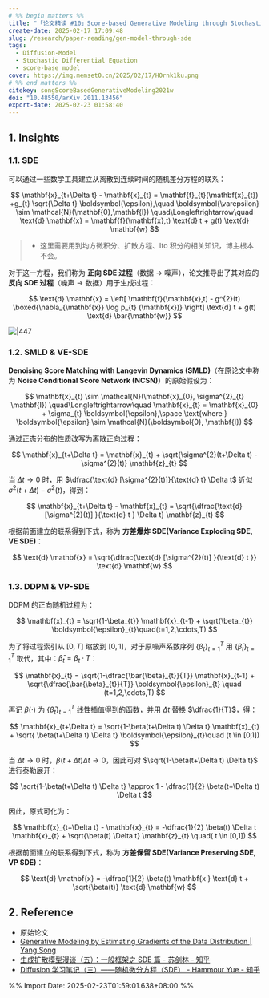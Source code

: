 ```yaml
---
# %% begin matters %%
title: "「论文精读 #10」Score-based Generative Modeling through Stochastic Differential Equations"
create-date: 2025-02-17 17:09:48
slug: /research/paper-reading/gen-model-through-sde
tags:
  - Diffusion-Model
  - Stochastic Differential Equation
  - score-base model
cover: https://img.memset0.cn/2025/02/17/HOrnk1ku.png
# %% end matters %%
citekey: songScoreBasedGenerativeModeling2021w
doi: "10.48550/arXiv.2011.13456" 
export-date: 2025-02-23 01:58:40
---
```




## 1. Insights

### 1.1. SDE

可以通过一些数学工具建立从离散到连续时间的随机差分方程的联系：

$$
\mathbf{x}_{t+\Delta t} - \mathbf{x}_{t} = \mathbf{f}_{t}(\mathbf{x}_{t}) +g_{t} \sqrt{\Delta t}  \boldsymbol{\epsilon},\quad \boldsymbol{\varepsilon} \sim \mathcal{N}(\mathbf{0},\mathbf{I})
\quad\Longleftrightarrow\quad
\text{d} \mathbf{x} = \mathbf{f}(\mathbf{x},t) \text{d}  t  + g(t) \text{d}  \mathbf{w}
$$

> -   这里需要用到均方微积分、扩散方程、Ito 积分的相关知识，博主根本不会。

对于这一方程，我们称为 **正向 SDE 过程**（数据 $\to$ 噪声），论文推导出了其对应的 **反向 SDE 过程**（噪声 $\to$ 数据）用于生成过程：

$$
\text{d}  \mathbf{x} = \left[ \mathbf{f}(\mathbf{x},t) - g^{2}(t) \boxed{\nabla_{\mathbf{x}} \log p_{t} (\mathbf{x})} \right] \text{d}  t + g(t) \text{d}  \bar{\mathbf{w}}
$$

![|447](https://img.memset0.cn/2025/02/17/HOrnk1ku.png)

### 1.2. SMLD & VE-SDE

**Denoising Score Matching with Langevin Dynamics (SMLD)**（在原论文中称为 **Noise Conditional Score Network (NCSN)**）的原始假设为：

$$
\mathbf{x}_{t}  \sim \mathcal{N}(\mathbf{x}_{0}, \sigma^{2}_{t} \mathbf{I})
\quad\Longleftrightarrow\quad
\mathbf{x}_{t} = \mathbf{x}_{0} + \sigma_{t} \boldsymbol{\epsilon},\space \text{where } \boldsymbol{\epsilon} \sim \mathcal{N}(\boldsymbol{0}, \mathbf{I})
$$

通过正态分布的性质改写为离散正向过程：

$$
\mathbf{x}_{t+\Delta t} = \mathbf{x}_{t} + \sqrt{\sigma^{2}(t+\Delta t) - \sigma^{2}(t)} \mathbf{z}_{t}
$$

当 $\Delta t \to 0$ 时，用 $\dfrac{\text{d} [\sigma^{2}(t)]}{\text{d}  t} \Delta t$ 近似 $\sigma^{2}(t+\Delta t)-\sigma^{2}(t)$，得到：

$$
\mathbf{x}_{t+\Delta t} - \mathbf{x}_{t} = \sqrt{\dfrac{\text{d}  [\sigma^{2}(t)] }{\text{d}  t } \Delta t} \mathbf{z}_{t}
$$

根据前面建立的联系得到下式，称为 **方差爆炸 SDE(Variance Exploding SDE, VE SDE)**：

$$
\text{d}  \mathbf{x} = \sqrt{\dfrac{\text{d}  [\sigma^{2}(t)] }{\text{d}  t }} \text{d}  \mathbf{w}
$$

### 1.3. DDPM & VP-SDE

DDPM 的正向随机过程为：

$$
\mathbf{x}_{t} = \sqrt{1-\beta_{t}} \mathbf{x}_{t-1} + \sqrt{\beta_{t}} \boldsymbol{\epsilon}_{t}\quad(t=1,2,\cdots,T)
$$

为了将过程索引从 $[0,T]$ 缩放到 $[0,1]$，对于原噪声系数序列 $\{ \beta_{t} \}_{t=1}^{T}$ 用 $\{ \bar{\beta}_{t} \}_{t=1}^{T}$ 取代，其中：$\bar{\beta}_{t} = {\beta_{t}} \cdot {T}$：

$$
\mathbf{x}_{t} = \sqrt{1-\dfrac{\bar{\beta}_{t}}{T}}  \mathbf{x}_{t-1} + \sqrt{\dfrac{\bar{\beta}_{t}}{T}} \boldsymbol{\epsilon}_{t} \quad (t=1,2,\cdots,T)
$$

再记 $\beta(\cdot)$ 为 $\{ \bar{\beta}_{t} \}_{t=1}^{T}$ 线性插值得到的函数，并用 $\Delta t$ 替换 $\dfrac{1}{T}$，得：

$$
\mathbf{x}_{t+\Delta t} = \sqrt{1-\beta(t+\Delta t) \Delta t} \mathbf{x}_{t} + \sqrt{ \beta(t+\Delta t) \Delta t} \boldsymbol{\epsilon}_{t}\quad (t \in [0,1])
$$

当 $\Delta t\to0$ 时，$\beta(t+\Delta t) \Delta t\to0$，因此可对 $\sqrt{1-\beta(t+\Delta t) \Delta t}$ 进行泰勒展开：

$$
\sqrt{1-\beta(t+\Delta t) \Delta t} \approx 1 - \dfrac{1}{2} \beta(t+\Delta t) \Delta t
$$

因此，原式可化为：

$$
\mathbf{x}_{t+\Delta t} - \mathbf{x}_{t} = -\dfrac{1}{2} \beta(t) \Delta t \mathbf{x}_{t} + \sqrt{\beta(t) \Delta t} \mathbf{z}_{t} \quad( t \in  [0,1])
$$

根据前面建立的联系得到下式，称为 **方差保留 SDE(Variance Preserving SDE, VP SDE)**：

$$
\text{d} \mathbf{x} = -\dfrac{1}{2} \beta(t) \mathbf{x } \text{d}  t + \sqrt{\beta(t)} \text{d}  \mathbf{w}
$$

## 2. Reference

- 原始论文
- [Generative Modeling by Estimating Gradients of the Data Distribution | Yang Song](https://yang-song.net/blog/2021/score/)
- [生成扩散模型漫谈（五）：一般框架之 SDE 篇 - 苏剑林 - 知乎](https://zhuanlan.zhihu.com/p/551139290)
- [Diffusion 学习笔记（三）——随机微分方程（SDE） - Hammour Yue - 知乎](https://zhuanlan.zhihu.com/p/619188621)



%% Import Date: 2025-02-23T01:59:01.638+08:00 %%
